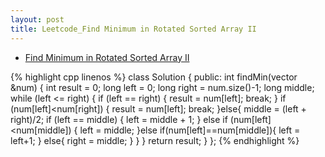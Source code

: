 ```yaml
---
layout: post
title: Leetcode_Find Minimum in Rotated Sorted Array II
---
```


* [Find Minimum in Rotated Sorted Array II](https://oj.leetcode.com/problems/find-minimum-in-rotated-sorted-array-ii/)

{% highlight cpp linenos %}
class Solution {
public:
    int findMin(vector<int> &num) {
        int result = 0;
        long left = 0;
        long right = num.size()-1;
        long middle;
        while (left <= right) {
            if (left == right) {
                result = num[left];
                break;
            }
            if (num[left]<num[right]) {
                result = num[left];
                break;
            }else{
                middle = (left + right)/2;
                if (left == middle) {
                    left = middle + 1;
                }
                else if (num[left]<num[middle]) {
                    left = middle;
                }else if(num[left]==num[middle]){
                    left = left+1;
                }
                else{
                    right = middle;
                }
            }
        }
        return result;
    }
};
{% endhighlight %}